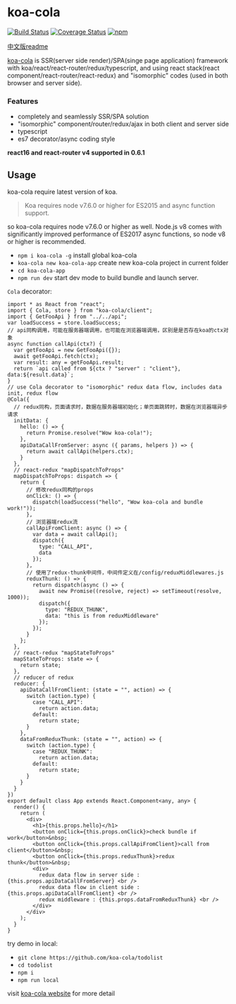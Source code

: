 
# koa-cola
[![Build Status](https://travis-ci.org/hcnode/koa-cola.svg?branch=master)](https://travis-ci.org/hcnode/koa-cola)
[![Coverage Status](https://coveralls.io/repos/github/hcnode/koa-cola/badge.svg?branch=master)](https://coveralls.io/github/hcnode/koa-cola?branch=master)
[![npm](https://img.shields.io/npm/v/koa-cola.svg)](https://www.npmjs.com/package/koa-cola)

[中文版readme](https://github.com/hcnode/koa-cola/blob/master/README_zh.md)

[koa-cola](https://koa-cola.github.io/) is SSR(server side render)/SPA(singe page application) framework with koa/react/react-router/redux/typescript, and using react stack(react component/react-router/react-redux) and "isomorphic" codes (used in both browser and server side).


### Features
* completely and seamlessly SSR/SPA solution
* "isomorphic" component/router/redux/ajax in both client and server side
* typescript
* es7 decorator/async coding style

**react16 and react-router v4 supported in 0.6.1**

## Usage

koa-cola require latest version of koa.

> Koa requires node v7.6.0 or higher for ES2015 and async function support.

so koa-cola requires node v7.6.0 or higher as well. Node.js v8 comes with significantly improved performance of ES2017 async functions, so node v8 or higher is recommended. 

* `npm i koa-cola -g` install global koa-cola
* `koa-cola new koa-cola-app` create new koa-cola project in current folder
* `cd koa-cola-app`
* `npm run dev` start dev mode to build bundle and launch server.

`Cola` decorator:

```tsx
import * as React from "react";
import { Cola, store } from "koa-cola/client";
import { GetFooApi } from "../../api";
var loadSuccess = store.loadSuccess;
// api同构调用，可能在服务器端调用，也可能在浏览器端调用，区别是是否存在koa的ctx对象
async function callApi(ctx?) {
  var getFooApi = new GetFooApi({});
  await getFooApi.fetch(ctx);
  var result: any = getFooApi.result;
  return `api called from ${ctx ? "server" : "client"}, data:${result.data}`;
}
// use Cola decorator to "isomorphic" redux data flow, includes data init, redux flow
@Cola({
  // redux同构，页面请求时，数据在服务器端初始化；单页面跳转时，数据在浏览器端异步请求
  initData: {
    hello: () => {
      return Promise.resolve("Wow koa-cola!");
    },
    apiDataCallFromServer: async ({ params, helpers }) => {
      return await callApi(helpers.ctx);
    }
  },
  // react-redux "mapDispatchToProps"
  mapDispatchToProps: dispatch => {
    return {
      // 修改redux同构的props
      onClick: () => {
        dispatch(loadSuccess("hello", "Wow koa-cola and bundle work!"));
      },
      // 浏览器端redux流
      callApiFromClient: async () => {
        var data = await callApi();
        dispatch({
          type: "CALL_API",
          data
        });
      },
      // 使用了redux-thunk中间件，中间件定义在/config/reduxMiddlewares.js
      reduxThunk: () => {
        return dispatch(async () => {
          await new Promise((resolve, reject) => setTimeout(resolve, 1000));
          dispatch({
            type: "REDUX_THUNK",
            data: "this is from reduxMiddleware"
          });
        });
      }
    };
  },
  // react-redux "mapStateToProps"
  mapStateToProps: state => {
    return state;
  },
  // reducer of redux
  reducer: {
    apiDataCallFromClient: (state = "", action) => {
      switch (action.type) {
        case "CALL_API":
          return action.data;
        default:
          return state;
      }
    },
    dataFromReduxThunk: (state = "", action) => {
      switch (action.type) {
        case "REDUX_THUNK":
          return action.data;
        default:
          return state;
      }
    }
  }
})
export default class App extends React.Component<any, any> {
  render() {
    return (
      <div>
        <h1>{this.props.hello}</h1>
        <button onClick={this.props.onClick}>check bundle if work</button>&nbsp;
        <button onClick={this.props.callApiFromClient}>call from client</button>&nbsp;
        <button onClick={this.props.reduxThunk}>redux thunk</button>&nbsp;
        <div>
          redux data flow in server side : {this.props.apiDataCallFromServer} <br />
          redux data flow in client side : {this.props.apiDataCallFromClient} <br />
          redux middleware : {this.props.dataFromReduxThunk} <br />
        </div>
      </div>
    );
  }
}

```


try demo in local:

* `git clone https://github.com/koa-cola/todolist`
* `cd todolist`
* `npm i`
* `npm run local`


visit [koa-cola website](https://koa-cola.github.io/) for more detail
